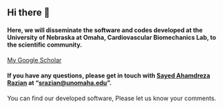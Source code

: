 ## Hi there 👋 

#### Here, we will disseminate the software and codes developed at the University of Nebraska at Omaha, Cardiovascular Biomechanics Lab, to the scientific community. 
[My Google Scholar](https://scholar.google.com/citations?user=Dh9Iy2YAAAAJ)

#### If you have any questions, please get in touch with [Sayed Ahamdreza Razian](https://scholar.google.com/citations?user=Dh9Iy2YAAAAJ) at “srazian@unomaha.edu”.


You can find our developed software, Please let us know your comments.



<!---![alt text](https://www.unomaha.edu/college-of-education-health-and-human-sciences/biomechanics-core-facility/_files/images/faculty-2019-2020.jpg)
--->
<!---
uno-cardiovascular-biomechanics-lab/uno-cardiovascular-biomechanics-lab is a ✨ special ✨ repository because its `README.md` (this file) appears on your GitHub profile.
You can click the Preview link to take a look at your changes.
--->
